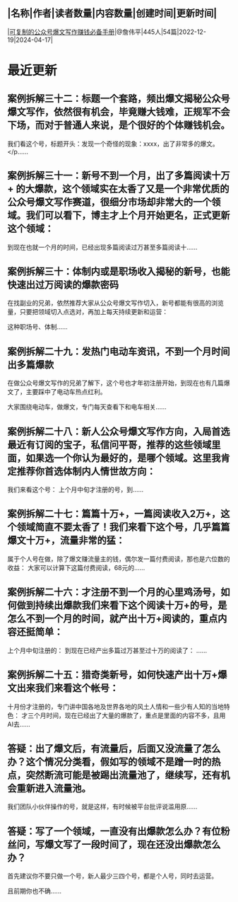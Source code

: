 |名称|作者|读者数量|内容数量|创建时间|更新时间|
---
|[可复制的公众号爆文写作赚钱必备手册](https://xiaobot.net/p/vx85848807?refer=0b133df9-27dc-423b-8101-639049001c13)|@詹伟平|445人|54篇|2022-12-19|2024-04-17|

# 最近更新
## 案例拆解三十二：标题一个套路，频出爆文揭秘公众号爆文写作，依然很有机会，毕竟赚大钱难，正规军不会下场，而对于普通人来说，是个很好的个体赚钱机会。
我们看这个号，标题开头：发现一个奇怪的现象：xxxx，出了非常多的爆文。</p......
## 案例拆解三十一：新号不到一个月，出了多篇阅读十万+ 的大爆款，这个领域实在太香了又是一个非常优质的公众号爆文写作赛道，很细分市场却非常大的一个领域。我们可以看下，博主才上个月开始更名，正式更新这个领域：
到现在也就一个月的时间，已经出现多篇阅读过万甚至多篇阅读十......
## 案例拆解三十：体制内或是职场收入揭秘的新号，也能快速出过万阅读的爆款密码
在找副业的兄弟，依然推荐大家从公众号爆文写作切入，新号都能有很高的浏览量，只要把领域切入点选对，再加上每天持续更新和运营：


这种职场号、体制......
## 案例拆解二十九：发热门电动车资讯，不到一个月时间出多篇爆款
在做公众号爆文写作的兄弟了解下，这个号也才年初注册开始，到现在也有几篇爆文了，主要踩中了电动车热点红利。

大家围绕电动车，做爆文，专门每天查看下和电车相关......
## 案例拆解二十八：新人公众号爆文写作方向，入局首选最近有订阅的宝子，私信问平哥，推荐的这些领域里面，如果选一个你认为最好的，是哪个领域。这里我肯定推荐你首选体制内人情世故方向：
我们来看这个号：
上个月中旬才注册的号，到......
## 案例拆解二十七：篇篇十万+，一篇阅读收入2万+，这个领域简直不要太香了！我们来看下这个号，几乎篇篇爆文十万+，流量非常的猛：
属于个人号在做，除了爆文赚流量主的钱，偶尔发一篇付费阅读，那也是六位数的收益：
大家可以计算下这篇付费阅读，68元的......
## 案例拆解二十六：才注册不到一个月的心里鸡汤号，如何做到持续出爆款我们来看下这个阅读十万+的号，是怎么不到一个月的时间，就产出十万+阅读的，重点内容还挺简单：
上个月中旬注册的：
到现在已经产出多篇过万甚至过十万的阅读了：
......
## 案例拆解二十五：猎奇类新号，如何快速产出十万+爆文出来我们来看这个帐号：
十月份才注册的，专门讲中国各地及世界各地的风土人情和一些少有人知的当地特色：
才三个月时间，现在已经出了大量的爆款了，重点是里面的内容不多，且用AI去......
## 答疑：出了爆文后，有流量后，后面又没流量了怎么办？这个情况分类看，假如写的领域不是蹭一时的热点，突然断流可能是被踢出流量池了，继续写，还有机会重新进入流量池。

我们团队小伙伴操作的号，就是这样，有时候被平台批评说滥用原......
## 答疑：写了一个领域，一直没有出爆款怎么办？有位粉丝问，写爆文写了一段时间了，现在还没出爆款怎么办？

首先建议你不要只做一个号，新人最少三四个号，都是个人号，同时去运营。

且前期你也不确......

